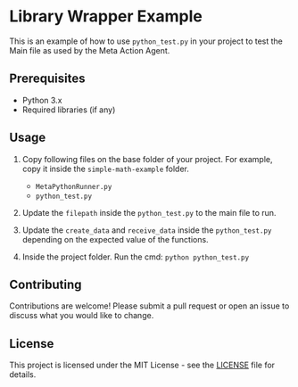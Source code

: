 # Library Wrapper Example
This is an example of how to use `python_test.py` in your project to test the Main file as used by the Meta Action Agent.

## Prerequisites

- Python 3.x
- Required libraries (if any)

## Usage
1. Copy following files on the base folder of your project. For example, copy it inside the `simple-math-example` folder.
    - `MetaPythonRunner.py`
    - `python_test.py`

2. Update the `filepath` inside the `python_test.py` to the main file to run.
3. Update the `create_data` and `receive_data` inside the `python_test.py` depending on the expected value of the functions.
4. Inside the project folder. Run the cmd: `python python_test.py`


## Contributing

Contributions are welcome! Please submit a pull request or open an issue to discuss what you would like to change.

## License

This project is licensed under the MIT License - see the [LICENSE](LICENSE) file for details.